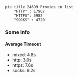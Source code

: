 
```mermaid
pie title 24699 Proxies in list
    "HTTP" : 17907
    "HTTPS": 5982
    "SOCKS" : 4720
```

### Some Info
#### Average Timeout

- mixed: 4.8s
- http: 3.0s
- https: 7.6s
- socks: 6.2s